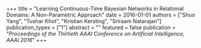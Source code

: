 +++
title = "Learning Continuous-Time Bayesian Networks in Relational Domains: A Non-Parametric Approach"
date = 2016-01-01
authors = ["Shuo Yang", "Tushar Khot", "Kristian Kersting", "Sriraam Natarajan"]
publication_types = ["1"]
abstract = ""
featured = false
publication = "*Proceedings of the Thirtieth AAAI Conference on Artificial Intelligence, AAAI 2016*"
+++

